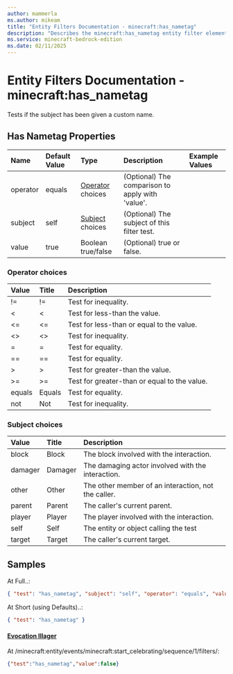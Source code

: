 ```yaml
---
author: mammerla
ms.author: mikeam
title: "Entity Filters Documentation - minecraft:has_nametag"
description: "Describes the minecraft:has_nametag entity filter element"
ms.service: minecraft-bedrock-edition
ms.date: 02/11/2025 
---
```


# Entity Filters Documentation - minecraft:has_nametag

Tests if the subject has been given a custom name.


## Has Nametag Properties

|Name       |Default Value |Type |Description |Example Values |
|:----------|:-------------|:----|:-----------|:------------- |
| operator | equals | [Operator](#operator-choices) choices | (Optional) The comparison to apply with 'value'. |  | 
| subject | self | [Subject](#subject-choices) choices | (Optional) The subject of this filter test. |  | 
| value | true | Boolean true/false | (Optional) true or false. |  | 

### Operator choices

|Value       |Title |Description |
|:-----------|:-----|:-----------|
| != | != | Test for inequality.|
| < | < | Test for less-than the value.|
| <= | <= | Test for less-than or equal to the value.|
| <> | <> | Test for inequality.|
| = | = | Test for equality.|
| == | == | Test for equality.|
| > | > | Test for greater-than the value.|
| >= | >= | Test for greater-than or equal to the value.|
| equals | Equals | Test for equality.|
| not | Not | Test for inequality.|

### Subject choices

|Value       |Title |Description |
|:-----------|:-----|:-----------|
| block | Block | The block involved with the interaction.|
| damager | Damager | The damaging actor involved with the interaction.|
| other | Other | The other member of an interaction, not the caller.|
| parent | Parent | The caller's current parent.|
| player | Player | The player involved with the interaction.|
| self | Self | The entity or object calling the test|
| target | Target | The caller's current target.|

## Samples

At Full..: 

```json
{ "test": "has_nametag", "subject": "self", "operator": "equals", "value": "true" }
```

At Short (using Defaults)..: 

```json
{ "test": "has_nametag" }
```

#### [Evocation Illager](https://github.com/Mojang/bedrock-samples/tree/preview/behavior_pack/entities/evocation_illager.json)

At /minecraft:entity/events/minecraft:start_celebrating/sequence/1/filters/: 

```json
{"test":"has_nametag","value":false}
```
